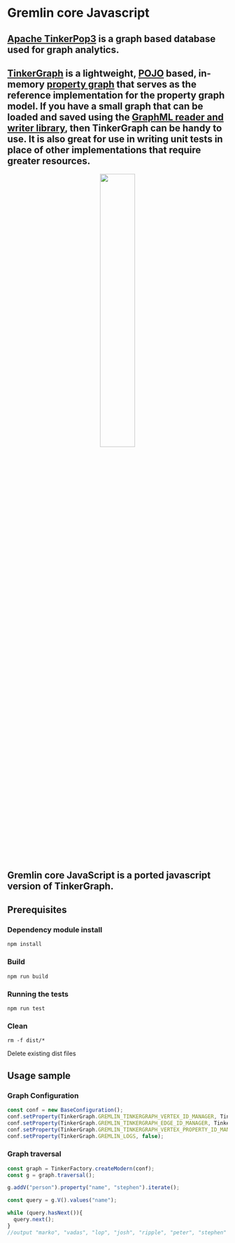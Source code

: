# Gremlin core Javascript

## [Apache TinkerPop3](http://tinkerpop.apache.org/) is a graph based database used for graph analytics.

## [TinkerGraph](https://github.com/tinkerpop/blueprints/wiki/TinkerGraph) is a lightweight, [POJO](https://en.wikipedia.org/wiki/Plain_old_Java_object) based, in-memory [property graph](https://github.com/tinkerpop/blueprints/wiki/Property-Graph-Model) that serves as the reference implementation for the property graph model. If you have a small graph that can be loaded and saved using the [GraphML reader and writer library](https://github.com/tinkerpop/blueprints/wiki/GraphML-Reader-and-Writer-Library), then TinkerGraph can be handy to use. It is also great for use in writing unit tests in place of other implementations that require greater resources.

<p align="center">
<img src="https://raw.githubusercontent.com/tinkerpop/blueprints/master/doc/images/graph-example-1.jpg" width="40%"/>
</p>


## Gremlin core JavaScript is a ported javascript version of TinkerGraph. 

## Prerequisites

### Dependency module install
`npm install`


### Build

`npm run build`

### Running the tests

`npm run test`

### Clean

 `rm -f dist/*`

 Delete existing dist files
 
## Usage sample

### Graph Configuration

```javascript
const conf = new BaseConfiguration();
conf.setProperty(TinkerGraph.GREMLIN_TINKERGRAPH_VERTEX_ID_MANAGER, TinkerGraph.NumberIDType);
conf.setProperty(TinkerGraph.GREMLIN_TINKERGRAPH_EDGE_ID_MANAGER, TinkerGraph.NumberIDType);
conf.setProperty(TinkerGraph.GREMLIN_TINKERGRAPH_VERTEX_PROPERTY_ID_MANAGER, TinkerGraph.NumberIDType);
conf.setProperty(TinkerGraph.GREMLIN_LOGS, false);
```

### Graph traversal

```javascript
const graph = TinkerFactory.createModern(conf);
const g = graph.traversal();

g.addV("person").property("name", "stephen").iterate();

const query = g.V().values("name");

while (query.hasNext()){
  query.next();
}
//output "marko", "vadas", "lop", "josh", "ripple", "peter", "stephen"
```
